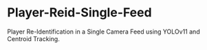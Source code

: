# Player-Reid-Single-Feed
Player Re-Identification in a Single Camera Feed using YOLOv11 and Centroid Tracking.

